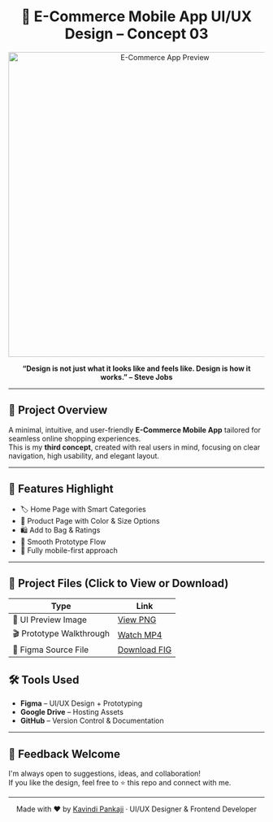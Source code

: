 <h1 align="center">🌟 E-Commerce Mobile App UI/UX Design – Concept 03</h1>

<p align="center">
  <img src="[[https://drive.google.com/uc?export=view&id=YOUR_IMAGE_FILE_ID](https://drive.google.com/file/d/1kj3JTL8unkSKRmeLXqQqz7yEgIE8slDZ/view?usp=sharing](https://drive.google.com/file/d/1kj3JTL8unkSKRmeLXqQqz7yEgIE8slDZ/view?usp=sharing))" alt="E-Commerce App Preview" width="600"/>
</p>

<p align="center">
  <b>“Design is not just what it looks like and feels like. Design is how it works.” – Steve Jobs</b>
</p>

---

## 🛒 Project Overview

A minimal, intuitive, and user-friendly **E-Commerce Mobile App** tailored for seamless online shopping experiences.  
This is my **third concept**, created with real users in mind, focusing on clear navigation, high usability, and elegant layout.

---

## 🎯 Features Highlight

- 🏷️ Home Page with Smart Categories  
- 👕 Product Page with Color & Size Options  
- 🛍️ Add to Bag & Ratings  
- 🚀 Smooth Prototype Flow  
- 📱 Fully mobile-first approach  

---

## 🔗 Project Files (Click to View or Download)

| Type                     | Link                                                                 |
|--------------------------|----------------------------------------------------------------------|
| 📸 UI Preview Image      | [View PNG]([[https://drive.google.com/file/d/1ABCDEF_PNG_ID/view?usp=sharing](https://drive.google.com/file/d/1CSWONSXe8RrzT-4tYF8k1WnEtfFHhNbZ/view?usp=sharing)](https://drive.google.com/file/d/1kj3JTL8unkSKRmeLXqQqz7yEgIE8slDZ/view?usp=sharing))        |
| 🎬 Prototype Walkthrough | [Watch MP4]([https://drive.google.com/file/d/1XYZ123_MP4_ID/view?usp=sharing](https://drive.google.com/file/d/1CSWONSXe8RrzT-4tYF8k1WnEtfFHhNbZ/view?usp=sharing))       |
| 🎨 Figma Source File     | [Download FIG]([https://drive.google.com/file/d/1LMNOPQ_FIG_ID/view?usp=sharing](https://drive.google.com/file/d/1ke5FlvyK82FgKGOc-D6QaT36okS520xP/view?usp=sharing))    |


## 🛠️ Tools Used

- **Figma** – UI/UX Design + Prototyping  
- **Google Drive** – Hosting Assets  
- **GitHub** – Version Control & Documentation  

---

## 💬 Feedback Welcome

I'm always open to suggestions, ideas, and collaboration!  
If you like the design, feel free to ⭐️ this repo and connect with me.

---

<p align="center">
  Made with ❤️ by <a href="https://github.com/kavindi03" target="_blank">Kavindi Pankaji</a> · UI/UX Designer & Frontend Developer
</p>
